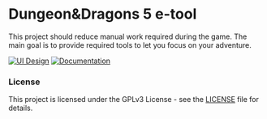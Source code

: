 # Dungeon&Dragons 5 e-tool

This project should reduce manual work required during the game. The main goal is to provide required tools to let you focus on your adventure.

[![UI Design](https://img.shields.io/badge/ui_design-figma-brightgreen)](https://www.figma.com/file/afgCnFTkOkElhztZvuJb0l/D-and-D-prgt?node-id=168%3A0)
[![Documentation](https://img.shields.io/badge/docs-confluence-brightgreen)](https://dnd5.atlassian.net/wiki/spaces/DND5/overview)

### License

This project is licensed under the GPLv3 License - see the [LICENSE](LICENSE) file for details.
